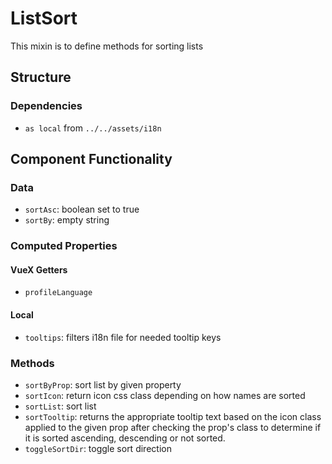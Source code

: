 ListSort
===============
This mixin is to define methods for sorting lists

## Structure

### Dependencies
* `as local` from `../../assets/i18n`

Component Functionality
---------
### Data
- `sortAsc`: boolean set to true
- `sortBy`: empty string 

### Computed Properties
#### VueX Getters
- `profileLanguage`

#### Local
- `tooltips`: filters i18n file for needed tooltip keys 

### Methods
- `sortByProp`: sort list by given property 
- `sortIcon`: return icon css class depending on how names are sorted 
- `sortList`: sort list
- `sortTooltip`: returns the appropriate tooltip text based on the icon class applied to the given prop after checking the prop's class to determine if it is sorted ascending, descending or not sorted.
- `toggleSortDir`: toggle sort direction 